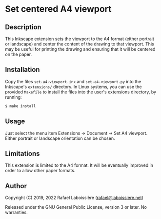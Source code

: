 # Set centered A4 viewport

## Description

This Inkscape extension sets the viewport to the A4 format (either portrait
or landscape) and center the content of the drawing to that viewport. This
may be useful for printing the drawing and ensuring that it will be centered
on the paper.

## Installation

Copy the files `set-a4-viewport.inx` and `set-a4-viewport.py` into the
Inkscape's `extensions/` directory. In Linux systems, you can use the
provided `Makefile` to install the files into the user's extensions
directory, by running:

```sh
$ make install
```

## Usage

Just select the menu item Extensions → Document → Set A4 viewport. Either
portrait or landscape orientation can be chosen.

## Limitations

This extension is limited to the A4 format. It will be eventually improved
in order to allow other paper formats.

## Author

Copyright (C) 2019, 2022 Rafael Laboissière (<rafael@laboissiere.net>)

Released under the GNU General Public License, version 3 or later. No warranties.
